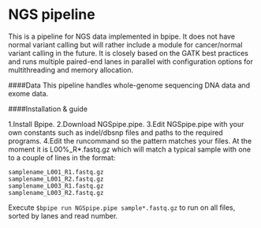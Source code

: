 # NGS pipeline
This is a pipeline for NGS data implemented in bpipe. It does not have normal variant calling but will rather include a module for cancer/normal variant calling in the future. It is closely based on the GATK best practices and runs multiple paired-end lanes in parallel with configuration options for multithreading and memory allocation.

####Data
This pipeline handles whole-genome sequencing DNA data and exome data.

####Installation & guide

1.Install Bpipe.
2.Download NGSpipe.pipe.
3.Edit NGSpipe.pipe with your own constants such as indel/dbsnp files and paths to the required programs.
4.Edit the runcommand so the pattern matches your files. At the moment it is L00%_R*.fastq.gz which will match a typical sample with one to a couple of lines in the format:
```
samplename_L001_R1.fastq.gz
samplename_L001_R2.fastq.gz
samplename_L003_R1.fastq.gz
samplename_L003_R2.fastq.gz
```

Execute `$bpipe run NGSpipe.pipe sample*.fastq.gz` to run on all files, sorted by lanes and read number.


